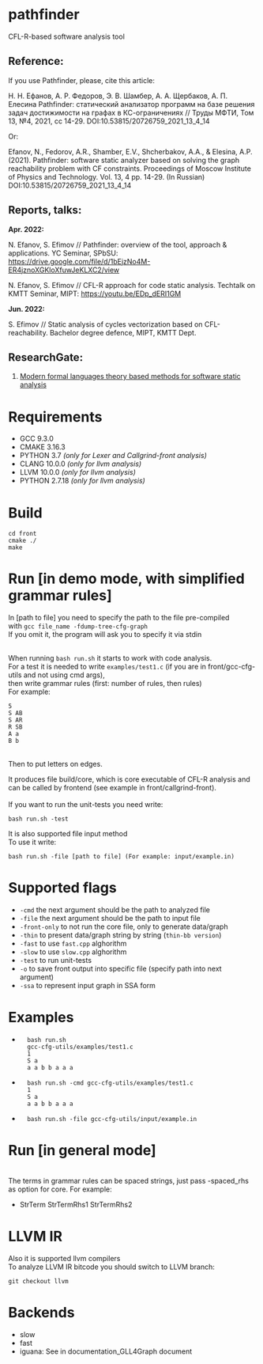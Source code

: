# pathfinder
CFL-R-based software analysis tool

## Reference:
If you use Pathfinder, please, cite this article:

Н. Н. Ефанов, А. Р. Федоров, Э. В. Шамбер, А. А. Щербаков, А. П. Елесина Pathfinder: статический анализатор программ на базе решения задач достижимости на графах в КС-ограничениях // Труды МФТИ, Том 13,  №4, 2021, сс 14-29. DOI:10.53815/20726759_2021_13_4_14

Or:

Efanov, N., Fedorov, A.R., Shamber, E.V., Shcherbakov, A.A., & Elesina, A.P. (2021). Pathfinder: software static analyzer based on solving the graph reachability problem with CF constraints. Proceedings of Moscow Institute of Physics and Technology. Vol. 13, 4 pp. 14-29. (In Russian) DOI:10.53815/20726759_2021_13_4_14 

## Reports, talks:

**Apr. 2022:**

N. Efanov, S. Efimov // Pathfinder: overview of the tool, approach & applications. YC Seminar, SPbSU: https://drive.google.com/file/d/1bEjzNo4M-ER4jznoXGKloXfuwJeKLXC2/view

N. Efanov, S. Efimov // CFL-R approach for code static analysis. Techtalk on KMTT Seminar, MIPT: 
https://youtu.be/EDp_dERI1GM

**Jun. 2022:**

S. Efimov // Static analysis of cycles vectorization based on CFL-reachability. Bachelor degree defence, MIPT, KMTT Dept.

## ResearchGate:
1) [Modern formal languages theory based methods for software static analysis](https://www.researchgate.net/project/Modern-formal-languages-theory-based-methods-for-software-static-analysis)

# Requirements
* GCC 9.3.0
* CMAKE 3.16.3
* PYTHON 3.7 *(only for Lexer and Callgrind-front analysis)*
* CLANG 10.0.0 *(only for llvm analysis)*
* LLVM 10.0.0 *(only for llvm analysis)*
* PYTHON 2.7.18 *(only for llvm analysis)*
# Build
	cd front
	cmake ./
	make
# Run [in demo mode, with simplified grammar rules]
In [path to file] you need to specify the path to the file pre-compiled<br>with `gcc file_name -fdump-tree-cfg-graph`<br>
If you omit it, the program will ask you to specify it via stdin<br><br>

When running `bash run.sh` it starts to work with code analysis.
<br>For a test it is needed to write `examples/test1.c` (if you are in front/gcc-cfg-utils and not using cmd args),
<br>then write grammar rules (first: number of rules, then rules) 
<br>For example:

	5 
	S AB
	S AR
	R SB
	A a
	B b

<br> Then to put letters on edges. <br>

It produces file build/core, which is core executable of CFL-R analysis and<br>
can be called by frontend (see example in front/callgrind-front).
<br><br>
If you want to run the unit-tests you need write:
	
	bash run.sh -test

It is also supported file input method<br>
To use it write:

	bash run.sh -file [path to file] (For example: input/example.in)

# Supported flags
*	`-cmd` the next argument should be the path to analyzed file
*	`-file` the next argument should be the path to input file
*	`-front-only` to not run the core file, only to generate data/graph
*	`-thin` to present data/graph string by string (`thin-bb version`)
*	`-fast` to use `fast.cpp` alghorithm
*	`-slow` to use `slow.cpp` alghorithm
*	`-test` to run unit-tests
*	`-o` 	to save front output into specific file (specify path into next argument)
*	`-ssa` 	to represent input graph in SSA form
# Examples
*		bash run.sh
		gcc-cfg-utils/examples/test1.c
		1
		S a
		a a b b a a a
*		bash run.sh -cmd gcc-cfg-utils/examples/test1.c
		1
		S a
		a a b b a a a
*		bash run.sh -file gcc-cfg-utils/input/example.in

# Run [in general mode]
<br>The terms in grammar rules can be spaced strings, just pass -spaced_rhs as option for core. For example:

*	StrTerm StrTermRhs1 StrTermRhs2

# LLVM IR

Also it is supported llvm compilers<br>
To analyze LLVM IR bitcode you should switch to LLVM branch:

	git checkout llvm
	
# Backends

- slow
- fast
- iguana: See in documentation_GLL4Graph document
